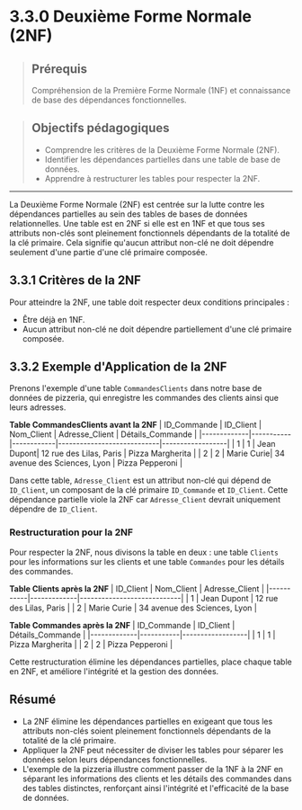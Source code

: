 # 3.3.0 Deuxième Forme Normale (2NF)

<blockquote>
    <h2>Prérequis</h2>
    <p>Compréhension de la Première Forme Normale (1NF) et connaissance de base des dépendances fonctionnelles.</p>
</blockquote>

<blockquote>
    <h2>Objectifs pédagogiques</h2>
    <ul>
        <li>Comprendre les critères de la Deuxième Forme Normale (2NF).</li>
        <li>Identifier les dépendances partielles dans une table de base de données.</li>
        <li>Apprendre à restructurer les tables pour respecter la 2NF.</li>
    </ul>
</blockquote>

---

La Deuxième Forme Normale (2NF) est centrée sur la lutte contre les dépendances partielles au sein des tables de bases de données relationnelles. Une table est en 2NF si elle est en 1NF et que tous ses attributs non-clés sont pleinement fonctionnels dépendants de la totalité de la clé primaire. Cela signifie qu'aucun attribut non-clé ne doit dépendre seulement d'une partie d'une clé primaire composée.

## 3.3.1 Critères de la 2NF

Pour atteindre la 2NF, une table doit respecter deux conditions principales :
- Être déjà en 1NF.
- Aucun attribut non-clé ne doit dépendre partiellement d'une clé primaire composée.

## 3.3.2 Exemple d'Application de la 2NF

Prenons l'exemple d'une table `CommandesClients` dans notre base de données de pizzeria, qui enregistre les commandes des clients ainsi que leurs adresses.

**Table CommandesClients avant la 2NF**
| ID_Commande | ID_Client | Nom_Client | Adresse_Client             | Détails_Commande |
|-------------|-----------|------------|----------------------------|------------------|
| 1           | 1         | Jean Dupont| 12 rue des Lilas, Paris    | Pizza Margherita |
| 2           | 2         | Marie Curie| 34 avenue des Sciences, Lyon | Pizza Pepperoni  |

Dans cette table, `Adresse_Client` est un attribut non-clé qui dépend de `ID_Client`, un composant de la clé primaire `ID_Commande` et `ID_Client`. Cette dépendance partielle viole la 2NF car `Adresse_Client` devrait uniquement dépendre de `ID_Client`.

### Restructuration pour la 2NF

Pour respecter la 2NF, nous divisons la table en deux : une table `Clients` pour les informations sur les clients et une table `Commandes` pour les détails des commandes.

**Table Clients après la 2NF**
| ID_Client | Nom_Client  | Adresse_Client             |
|-----------|-------------|----------------------------|
| 1         | Jean Dupont | 12 rue des Lilas, Paris    |
| 2         | Marie Curie | 34 avenue des Sciences, Lyon |

**Table Commandes après la 2NF**
| ID_Commande | ID_Client | Détails_Commande |
|-------------|-----------|------------------|
| 1           | 1         | Pizza Margherita |
| 2           | 2         | Pizza Pepperoni  |

Cette restructuration élimine les dépendances partielles, place chaque table en 2NF, et améliore l'intégrité et la gestion des données.

## Résumé

- La 2NF élimine les dépendances partielles en exigeant que tous les attributs non-clés soient pleinement fonctionnels dépendants de la totalité de la clé primaire.
- Appliquer la 2NF peut nécessiter de diviser les tables pour séparer les données selon leurs dépendances fonctionnelles.
- L'exemple de la pizzeria illustre comment passer de la 1NF à la 2NF en séparant les informations des clients et les détails des commandes dans des tables distinctes, renforçant ainsi l'intégrité et l'efficacité de la base de données.
